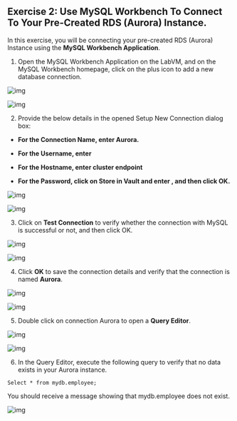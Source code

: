 ## Exercise 2: Use MySQL Workbench To Connect To Your Pre-Created RDS (Aurora) Instance.
In this exercise, you will be connecting your pre-created RDS (Aurora) Instance using the **MySQL Workbench Application**.

1. Open the MySQL Workbench Application on the LabVM, and on the MySQL Workbench homepage, click on the plus icon to add a new database connection.

![img](screenshots/fo17.png)

![img](screenshots/fo18.png)

2. Provide the below details in the opened Setup New Connection dialog box:

- **For the Connection Name, enter Aurora.**

- **For the Username, enter**

- **For the Hostname, enter cluster endpoint**

- **For the Password, click on Store in Vault and enter , and then click OK.**

![img](screenshots/fo19.png)

![img](screenshots/fo20.png)

3. Click on **Test Connection** to verify whether the connection with MySQL is successful or not, and then click OK.

![img](screenshots/fo21.png)

![img](screenshots/fo22.png)


4. Click **OK** to save the connection details and verify that the connection is named **Aurora**.

![img](screenshots/fo23.png)

![img](screenshots/fo24.png)

5. Double click on connection Aurora to open a **Query Editor**.

![img](screenshots/fo25.png)

![img](screenshots/fo26.png)

6. In the Query Editor, execute the following query to verify that no data exists in your Aurora instance.
```
Select * from mydb.employee;
```
You should receive a message showing that mydb.employee does not exist.

![img](screenshots/fo27.png)

<question source ="https://raw.githubusercontent.com/Raghukashyap1143/raghu/main/Question2.md" />
